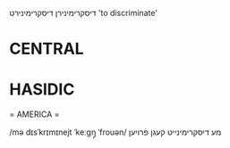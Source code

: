 דיסקרימינירן
דיסקרימינירט
'to discriminate'

CENTRAL
========

HASIDIC
=======
= AMERICA = 

/mə dɪsˈkrɪmɪnejt ˈkeːgŋ̩ ˈfrouən/ מע דיסקרימינייט קעגן פֿרויען